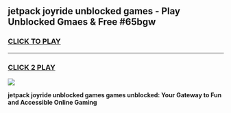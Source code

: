 
## jetpack joyride unblocked games - Play Unblocked Gmaes & Free #65bgw
<h3>
<a href="https://premium.freeplayer.one?title=jetpack_joyride_unblocked_games&ref=03M">CLICK TO PLAY</a></h3>
<hr>

<h3>
<a href="https://premium.freeplayer.one?title=jetpack_joyride_unblocked_games&ref=03M">CLICK 2 PLAY</a>
  
</h3>

<a href="https://premium.freeplayer.one?title=jetpack_joyride_unblocked_games&ref=03M"><img src="https://clearcache.store/games.png"></a>


**jetpack joyride unblocked games games unblocked: Your Gateway to Fun and Accessible Online Gaming**
